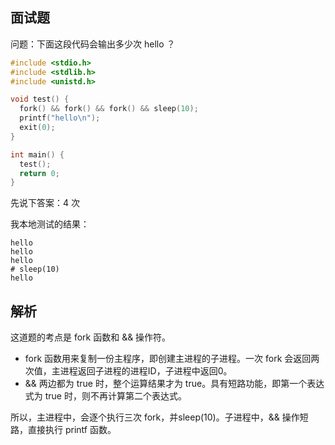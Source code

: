 ## 面试题

问题：下面这段代码会输出多少次 hello ？

```c++
#include <stdio.h>
#include <stdlib.h>
#include <unistd.h>

void test() {
  fork() && fork() && fork() && sleep(10);
  printf("hello\n");
  exit(0);
}

int main() {
  test();
  return 0;
}
```

先说下答案：4 次

我本地测试的结果：

```
hello
hello
hello
# sleep(10)
hello
```

## 解析

这道题的考点是 fork 函数和 && 操作符。

+ fork 函数用来复制一份主程序，即创建主进程的子进程。一次 fork 会返回两次值，主进程返回子进程的进程ID，子进程中返回0。
+ && 两边都为 true 时，整个运算结果才为 true。具有短路功能，即第一个表达式为 true 时，则不再计算第二个表达式。

所以，主进程中，会逐个执行三次 fork，并sleep(10)。子进程中，&& 操作短路，直接执行 printf 函数。
